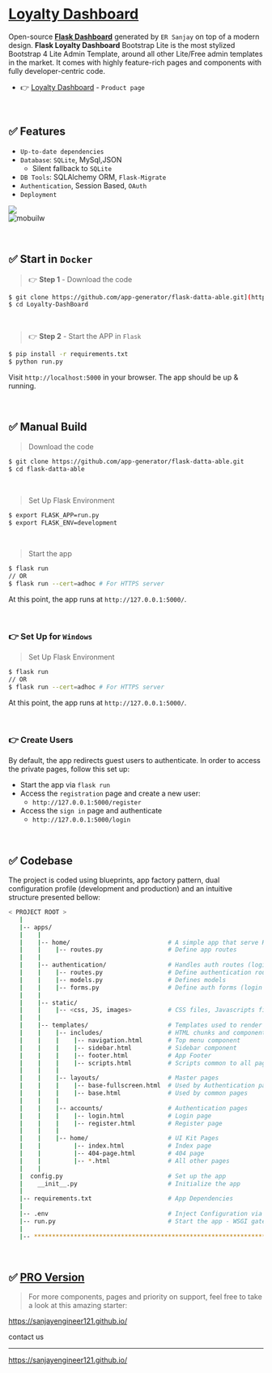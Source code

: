 # [Loyalty Dashboard](https://appseed.us/product/datta-able/flask/)

Open-source **[Flask Dashboard](https://appseed.us/admin-dashboards/flask/)** generated by `ER Sanjay` on top of a modern design. **Flask Loyalty Dashboard** Bootstrap Lite is the most stylized Bootstrap 4 Lite Admin Template, around all other Lite/Free admin templates in the market. It comes with highly feature-rich pages and components with fully developer-centric code.

- 👉 [Loyalty Dashboard](https://github.com/sanjayengineer121/Loyalty-DashBoard/) - `Product page`

<br />

## ✅ Features 

- `Up-to-date dependencies`
- `Database`: `SQLite`, MySql,JSON
  - Silent fallback to `SQLite`
- `DB Tools`: SQLAlchemy ORM, `Flask-Migrate`
- `Authentication`, Session Based, `OAuth`
- `Deployment` 

![](https://i.postimg.cc/CKGT78Cb/Screenshot-2024-01-04-230605.png)<br>
![mobuilw](https://i.postimg.cc/FF8v9hKd/combined.jpg)

<br />

## ✅ Start in `Docker`

> 👉 **Step 1** - Download the code 

```bash
$ git clone https://github.com/app-generator/flask-datta-able.git](https://github.com/sanjayengineer121/Loyalty-DashBoard.git
$ cd Loyalty-DashBoard
```

<br />

> 👉 **Step 2** - Start the APP in `Flask`

```bash
$ pip install -r requirements.txt
$ python run.py 
```

Visit `http://localhost:5000` in your browser. The app should be up & running.

<br />


## ✅ Manual Build

> Download the code 

```bash
$ git clone https://github.com/app-generator/flask-datta-able.git
$ cd flask-datta-able
```

<br />

> Set Up Flask Environment

```bash
$ export FLASK_APP=run.py
$ export FLASK_ENV=development
```

<br />

> Start the app

```bash
$ flask run
// OR
$ flask run --cert=adhoc # For HTTPS server
```

At this point, the app runs at `http://127.0.0.1:5000/`. 

<br />

### 👉 Set Up for `Windows` 

> Set Up Flask Environment

```bash
$ flask run
// OR
$ flask run --cert=adhoc # For HTTPS server
```

At this point, the app runs at `http://127.0.0.1:5000/`. 

<br />

### 👉 Create Users

By default, the app redirects guest users to authenticate. In order to access the private pages, follow this set up: 

- Start the app via `flask run`
- Access the `registration` page and create a new user:
  - `http://127.0.0.1:5000/register`
- Access the `sign in` page and authenticate
  - `http://127.0.0.1:5000/login`

<br />

## ✅ Codebase

The project is coded using blueprints, app factory pattern, dual configuration profile (development and production) and an intuitive structure presented bellow:

```bash
< PROJECT ROOT >
   |
   |-- apps/
   |    |
   |    |-- home/                           # A simple app that serve HTML files
   |    |    |-- routes.py                  # Define app routes
   |    |
   |    |-- authentication/                 # Handles auth routes (login and register)
   |    |    |-- routes.py                  # Define authentication routes  
   |    |    |-- models.py                  # Defines models  
   |    |    |-- forms.py                   # Define auth forms (login and register) 
   |    |
   |    |-- static/
   |    |    |-- <css, JS, images>          # CSS files, Javascripts files
   |    |
   |    |-- templates/                      # Templates used to render pages
   |    |    |-- includes/                  # HTML chunks and components
   |    |    |    |-- navigation.html       # Top menu component
   |    |    |    |-- sidebar.html          # Sidebar component
   |    |    |    |-- footer.html           # App Footer
   |    |    |    |-- scripts.html          # Scripts common to all pages
   |    |    |
   |    |    |-- layouts/                   # Master pages
   |    |    |    |-- base-fullscreen.html  # Used by Authentication pages
   |    |    |    |-- base.html             # Used by common pages
   |    |    |
   |    |    |-- accounts/                  # Authentication pages
   |    |    |    |-- login.html            # Login page
   |    |    |    |-- register.html         # Register page
   |    |    |
   |    |    |-- home/                      # UI Kit Pages
   |    |         |-- index.html            # Index page
   |    |         |-- 404-page.html         # 404 page
   |    |         |-- *.html                # All other pages
   |    |    
   |  config.py                             # Set up the app
   |    __init__.py                         # Initialize the app
   |
   |-- requirements.txt                     # App Dependencies
   |
   |-- .env                                 # Inject Configuration via Environment
   |-- run.py                               # Start the app - WSGI gateway
   |
   |-- ************************************************************************
```

<br />

## ✅ [PRO Version](https://sanjayengineer121.github.io/)

> For more components, pages and priority on support, feel free to take a look at this amazing starter:

https://sanjayengineer121.github.io/

contact us
<br />

---
https://sanjayengineer121.github.io/
